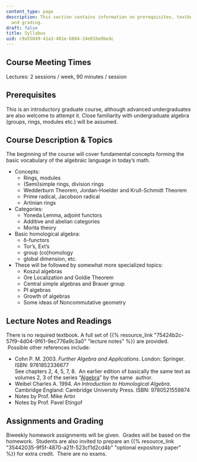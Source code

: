 ```yaml
---
content_type: page
description: This section contains information on prerequisites, textbooks, assignments,
  and grading.
draft: false
title: Syllabus
uid: c9a55849-41a3-481e-b884-24e01be0bedc
---
```

## Course Meeting Times

Lectures: 2 sessions / week, 90 minutes / session

## Prerequisites

This is an introductory graduate course, although advanced undergraduates are also welcome to attempt it. Close familiarity with undergraduate algebra (groups, rings, modules etc.) will be assumed. 

## Course Description & Topics

The beginning of the course will cover fundamental concepts forming the basic vocabulary of the algebraic language in today’s math. 

- Concepts:
    - Rings, modules
    - (Semi)simple rings, division rings
    - Wedderburn Theorem, Jordan-Hoelder and Krull-Schmidt Theorem
    - Prime radical, Jacobson radical
    - Artinian rings
- Categories:
    - Yoneda Lemma, adjoint functors
    - Additive and abelian categories
    - Morita theory
- Basic homological algebra: 
    - δ-functors
    - Tor’s, Ext’s
    - group (co)homology
    - global dimension, etc.
- These will be followed by somewhat more specialized topics:
    - Koszul algebras
    - Ore Localization and Goldie Theorem
    - Central simple algebras and Brauer group
    - PI algebras
    - Growth of algebras
    - Some ideas of Noncommutative geometry

## Lecture Notes and Readings

There is no required textbook. A full set of {{% resource_link "75424b2c-57f9-4d04-9f61-9ec776a9c3a0" "lecture notes" %}} are provided.  Possible other references include:

- Cohn P. M. 2003. *Further Algebra and Applications*. London: Springer. ISBN: 9781852336677   
    See chapters 2, 4, 5, 7, 8.  An earlier edition of basically the same text as volumes 2, 3 of the series “[Algebra](https://www.worldcat.org/title/8031629)” by the same  author.
- Weibel Charles A. 1994. *An Introduction to Homological Algebra*. Cambridge England: Cambridge University Press. ISBN: 9780521559874
- Notes by Prof. Mike Artin 
- Notes by Prof. Pavel Etingof 

## Assignments and Grading

Biweekly homework assignments will be given.  Grades will be based on the homework.  Students are also invited to prepare an {{% resource_link "35442035-9f5f-4870-a21f-523cf1d2cd4b" "optional expository paper" %}} for extra credit.  There are no exams.